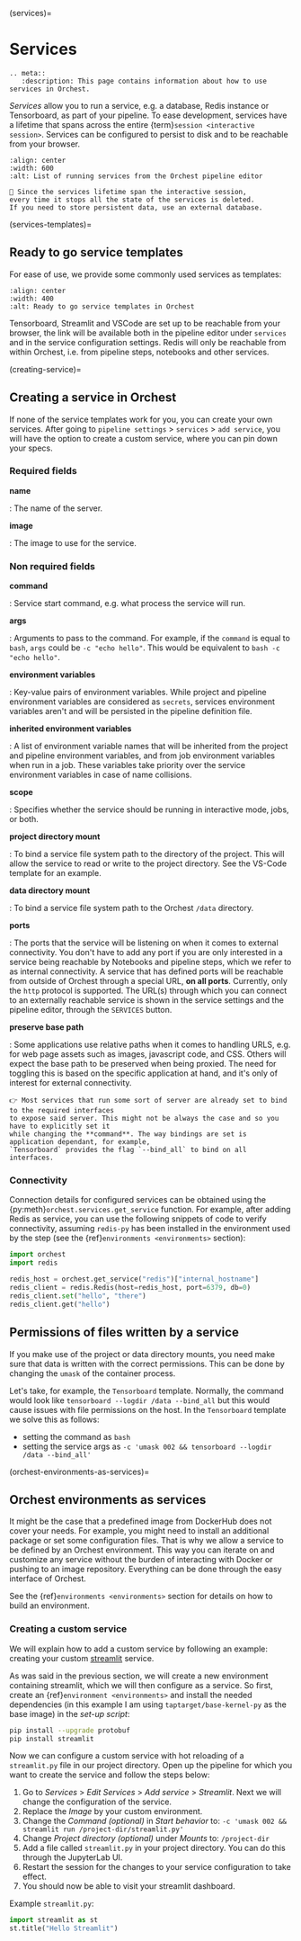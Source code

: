 (services)=

# Services

```{eval-rst}
.. meta::
   :description: This page contains information about how to use services in Orchest.
```

_Services_ allow you to run a service, e.g. a database, Redis instance or Tensorboard, as part of
your pipeline. To ease development, services have a lifetime that spans across the entire
{term}`session <interactive session>`. Services can be configured to persist to disk and to be
reachable from your browser.

```{figure} ../img/services-pointer.png
:align: center
:width: 600
:alt: List of running services from the Orchest pipeline editor
```

```{warning}
🚨 Since the services lifetime span the interactive session,
every time it stops all the state of the services is deleted.
If you need to store persistent data, use an external database.
```

(services-templates)=

## Ready to go service templates

For ease of use, we provide some commonly used services as templates:

```{figure} ../img/services.png
:align: center
:width: 400
:alt: Ready to go service templates in Orchest
```

Tensorboard, Streamlit and VSCode are set up to be reachable from your browser, the link will be
available both in the pipeline editor under `services` and in the service configuration settings.
Redis will only be reachable from within Orchest, i.e. from pipeline steps, notebooks
and other services.

(creating-service)=

## Creating a service in Orchest

If none of the service templates work for you, you can create your own services.
After going to `pipeline settings` > `services` > `add service`, you will
have the option to create a custom service, where you can pin down your specs.

### Required fields

**name**

: The name of the server.

**image**

: The image to use for the service.

### Non required fields

**command**

: Service start command, e.g. what process the service will run.

**args**

: Arguments to pass to the command. For example, if the `command` is
equal to `bash`, `args` could be `-c "echo hello"`. This would
be equivalent to `bash -c "echo hello"`.

**environment variables**

: Key-value pairs of environment variables. While project and pipeline environment variables are
considered as `secrets`, services environment variables aren't and will be persisted in the
pipeline definition file.

**inherited environment variables**

: A list of environment variable names that will be inherited from the project and pipeline
environment variables, and from job environment variables when run in a job. These variables
take priority over the service environment variables in case of name collisions.

**scope**

: Specifies whether the service should be running in interactive mode, jobs, or both.

**project directory mount**

: To bind a service file system path to the directory of the project. This will allow the service
to read or write to the project directory. See the VS-Code template for an example.

**data directory mount**

: To bind a service file system path to the Orchest `/data` directory.

**ports**

: The ports that the service will be listening on when it comes to external connectivity. You
don't have to add any port if you are only interested in a service being reachable by Notebooks
and pipeline steps, which we refer to as internal connectivity. A service that has defined ports
will be reachable from outside of Orchest through a special URL, **on all ports**. Currently,
only the `http` protocol is supported. The URL(s) through which you can connect to an externally
reachable service is shown in the service settings and the pipeline editor, through the
`SERVICES` button.

**preserve base path**

: Some applications use relative paths when it comes to handling URLS, e.g. for web page assets
such as images, javascript code, and CSS. Others will expect the base path to be preserved when
being proxied. The need for toggling this is based on the specific application at hand, and it's
only of interest for external connectivity.

```{tip}
👉 Most services that run some sort of server are already set to bind to the required interfaces
to expose said server. This might not be always the case and so you have to explicitly set it
while changing the **command**. The way bindings are set is application dependant, for example,
`Tensorboard` provides the flag `--bind_all` to bind on all interfaces.
```

### Connectivity

Connection details for configured services can be obtained using the
{py:meth}`orchest.services.get_service` function. For example, after adding Redis as service,
you can use the following snippets of code to verify connectivity, assuming `redis-py` has been
installed in the environment used by the step (see the {ref}`environments <environments>` section):

```python
import orchest
import redis

redis_host = orchest.get_service("redis")["internal_hostname"]
redis_client = redis.Redis(host=redis_host, port=6379, db=0)
redis_client.set("hello", "there")
redis_client.get("hello")
```

## Permissions of files written by a service

If you make use of the project or data directory mounts, you need make sure that data is written
with the correct permissions. This can be done by changing the `umask` of the container process.

Let's take, for example, the `Tensorboard` template. Normally, the command would look like
`tensorboard --logdir /data --bind_all` but this would cause issues with file permissions on the
host. In the `Tensorboard` template we solve this as follows:

- setting the command as `bash`
- setting the service args as `-c 'umask 002 && tensorboard --logdir /data --bind_all'`

(orchest-environments-as-services)=

## Orchest environments as services

It might be the case that a predefined image from DockerHub does not cover your needs. For example,
you might need to install an additional package or set some configuration files. That is why we
allow a service to be defined by an Orchest environment. This way you can iterate on and customize
any service without the burden of interacting with Docker or pushing to an image repository.
Everything can be done through the easy interface of Orchest.

See the {ref}`environments <environments>` section for details on how to build an environment.

### Creating a custom service

We will explain how to add a custom service by following an example: creating your custom
[streamlit](https://github.com/streamlit/streamlit) service.

As was said in the previous section, we will create a new environment containing streamlit, which we
will then configure as a service. So first, create an {ref}`environment <environments>` and install
the needed dependencies (in this example I am using `taptarget/base-kernel-py` as the base image) in
the _set-up script_:

```bash
pip install --upgrade protobuf
pip install streamlit
```

Now we can configure a custom service with hot reloading of a `streamlit.py` file in our project
directory. Open up the pipeline for which you want to create the service and follow the steps below:

1. Go to _Services_ > _Edit Services_ > _Add service_ > _Streamlit_. Next we will change the
   configuration of the service.
2. Replace the _Image_ by your custom environment.
3. Change the _Command (optional)_ in _Start behavior_ to: `-c 'umask 002 && streamlit run /project-dir/streamlit.py'`
4. Change _Project directory (optional)_ under _Mounts_ to: `/project-dir`
5. Add a file called `streamlit.py` in your project directory. You can do this through the
   JupyterLab UI.
6. Restart the session for the changes to your service configuration to take effect.
7. You should now be able to visit your streamlit dashboard.

Example `streamlit.py`:

```python
import streamlit as st
st.title("Hello Streamlit")
```
